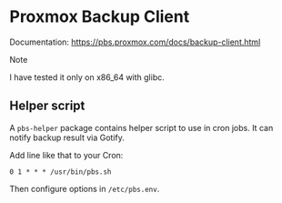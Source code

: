 Proxmox Backup Client
=====================

Documentation: https://pbs.proxmox.com/docs/backup-client.html

> [!NOTE]
> I have tested it only on x86_64 with glibc.


Helper script
-------------

A `pbs-helper` package contains helper script to use in cron jobs.
It can notify backup result via Gotify.

Add line like that to your Cron:

```cron
0 1 * * * /usr/bin/pbs.sh
```

Then configure options in `/etc/pbs.env`.
